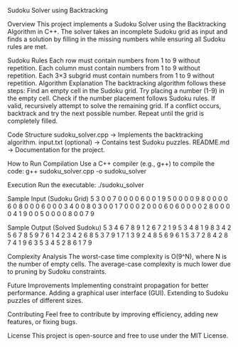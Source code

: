Sudoku Solver using Backtracking

Overview
This project implements a Sudoku Solver using the Backtracking Algorithm in C++. The solver takes an incomplete Sudoku grid as input and finds a solution by filling in the missing numbers while ensuring all Sudoku rules are met.

Sudoku Rules
Each row must contain numbers from 1 to 9 without repetition.
Each column must contain numbers from 1 to 9 without repetition.
Each 3×3 subgrid must contain numbers from 1 to 9 without repetition.
Algorithm Explanation
The backtracking algorithm follows these steps:
Find an empty cell in the Sudoku grid.
Try placing a number (1-9) in the empty cell.
Check if the number placement follows Sudoku rules.
If valid, recursively attempt to solve the remaining grid.
If a conflict occurs, backtrack and try the next possible number.
Repeat until the grid is completely filled.

Code Structure
sudoku_solver.cpp → Implements the backtracking algorithm.
input.txt (optional) → Contains test Sudoku puzzles.
README.md → Documentation for the project.

How to Run
Compilation
Use a C++ compiler (e.g., g++) to compile the code:
 g++ sudoku_solver.cpp -o sudoku_solver

Execution
Run the executable:
 ./sudoku_solver

Sample Input (Sudoku Grid)
5 3 0 0 7 0 0 0 0
6 0 0 1 9 5 0 0 0
0 9 8 0 0 0 0 6 0
8 0 0 0 6 0 0 0 3
4 0 0 8 0 3 0 0 1
7 0 0 0 2 0 0 0 6
0 6 0 0 0 0 2 8 0
0 0 0 4 1 9 0 0 5
0 0 0 0 8 0 0 7 9

Sample Output (Solved Sudoku)
5 3 4 6 7 8 9 1 2
6 7 2 1 9 5 3 4 8
1 9 8 3 4 2 5 6 7
8 5 9 7 6 1 4 2 3
4 2 6 8 5 3 7 9 1
7 1 3 9 2 4 8 5 6
9 6 1 5 3 7 2 8 4
2 8 7 4 1 9 6 3 5
3 4 5 2 8 6 1 7 9

Complexity Analysis
The worst-case time complexity is O(9^N), where N is the number of empty cells.
The average-case complexity is much lower due to pruning by Sudoku constraints.

Future Improvements
Implementing constraint propagation for better performance.
Adding a graphical user interface (GUI).
Extending to Sudoku puzzles of different sizes.

Contributing
Feel free to contribute by improving efficiency, adding new features, or fixing bugs.

License
This project is open-source and free to use under the MIT License.
